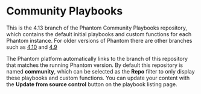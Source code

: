 # Community Playbooks

This is the 4.13 branch of the Phantom Community Playbooks repository, which contains the default initial playbooks and custom functions for each Phantom instance. For older versions of Phantom there are other branches such as [4.10](https://github.com/phantomcyber/playbooks/tree/4.10) and [4.9](https://github.com/phantomcyber/playbooks/tree/4.9)

The Phantom platform automatically links to the branch of this repository that matches the running Phantom version. By default this repository is named **community**, which can be selected as the **Repo** filter to only display these playbooks and custom functions. You can update your content with the **Update from source control** button on the playbook listing page.
